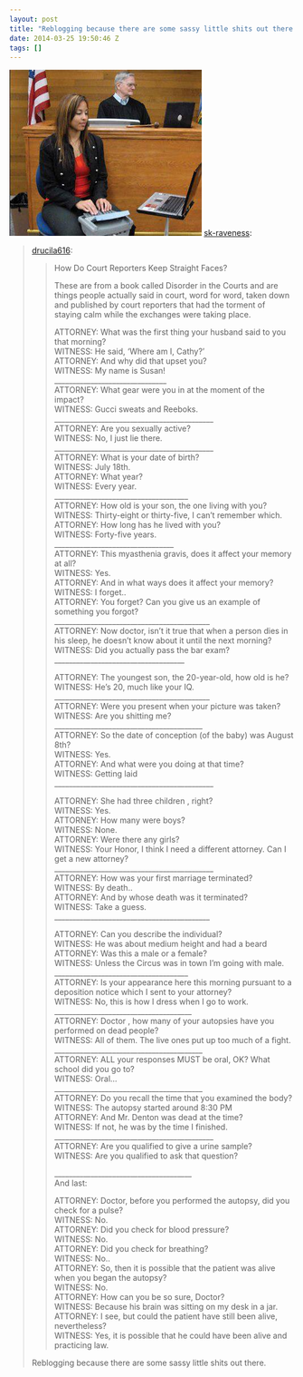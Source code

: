 ```yaml
---
layout: post
title: "Reblogging because there are some sassy little shits out there."
date: 2014-03-25 19:50:46 Z
tags: []
---
```

![](/media/2014/03/80701224880.jpg)
[sk-raveness](http://sk-raveness.tumblr.com/post/56586834411/drucila616-how-do-court-reporters-keep-straight):

> [drucila616](http://drucila616.tumblr.com/post/56271045443/how-do-court-reporters-keep-straight-faces-these):
> 
> > How Do Court Reporters Keep Straight Faces?  
> >   
> > These are from a book called Disorder in the Courts and are things people actually said in court, word for word, taken down and published by court reporters that had the torment of staying calm while the exchanges were taking place.  
> >   
> > ATTORNEY: What was the first thing your husband said to you that morning?  
> > WITNESS: He said, ‘Where am I, Cathy?’  
> > ATTORNEY: And why did that upset you?  
> > WITNESS: My name is Susan!  
> > \_\_\_\_\_\_\_\_\_\_\_\_\_\_\_\_\_\_\_\_\_\_\_\_\_\_\_\_\_\_\_  
> > ATTORNEY: What gear were you in at the moment of the impact?  
> > WITNESS: Gucci sweats and Reeboks.  
> > \_\_\_\_\_\_\_\_\_\_\_\_\_\_\_\_\_\_\_\_\_\_\_\_\_\_\_\_\_\_\_\_\_\_\_\_\_\_\_\_\_\_\_\_  
> > ATTORNEY: Are you sexually active?  
> > WITNESS: No, I just lie there.  
> > \_\_\_\_\_\_\_\_\_\_\_\_\_\_\_\_\_\_\_\_\_\_\_\_\_\_\_\_\_\_\_\_\_\_\_\_\_\_\_\_\_\_\_\_  
> > ATTORNEY: What is your date of birth?  
> > WITNESS: July 18th.  
> > ATTORNEY: What year?  
> > WITNESS: Every year.  
> > \_\_\_\_\_\_\_\_\_\_\_\_\_\_\_\_\_\_\_\_\_\_\_\_\_\_\_\_\_\_\_\_\_\_\_\_\_  
> > ATTORNEY: How old is your son, the one living with you?  
> > WITNESS: Thirty-eight or thirty-five, I can’t remember which.  
> > ATTORNEY: How long has he lived with you?  
> > WITNESS: Forty-five years.  
> > \_\_\_\_\_\_\_\_\_\_\_\_\_\_\_\_\_\_\_\_\_\_\_\_\_\_\_\_\_\_\_\_\_  
> > ATTORNEY: This myasthenia gravis, does it affect your memory at all?  
> > WITNESS: Yes.  
> > ATTORNEY: And in what ways does it affect your memory?  
> > WITNESS: I forget..  
> > ATTORNEY: You forget? Can you give us an example of something you forgot?  
> > \_\_\_\_\_\_\_\_\_\_\_\_\_\_\_\_\_\_\_\_\_\_\_\_\_\_\_\_\_\_\_\_\_\_\_\_\_\_\_\_\_\_\_  
> > ATTORNEY: Now doctor, isn’t it true that when a person dies in his sleep, he doesn’t know about it until the next morning?  
> > WITNESS: Did you actually pass the bar exam?  
> > \_\_\_\_\_\_\_\_\_\_\_\_\_\_\_\_\_\_\_\_\_\_\_\_\_\_\_\_\_\_\_\_\_\_\_\_  
> >   
> > ATTORNEY: The youngest son, the 20-year-old, how old is he?  
> > WITNESS: He’s 20, much like your IQ.  
> > \_\_\_\_\_\_\_\_\_\_\_\_\_\_\_\_\_\_\_\_\_\_\_\_\_\_\_\_\_\_\_\_\_\_\_\_\_\_\_\_\_\_\_  
> > ATTORNEY: Were you present when your picture was taken?  
> > WITNESS: Are you shitting me?  
> > \_\_\_\_\_\_\_\_\_\_\_\_\_\_\_\_\_\_\_\_\_\_\_\_\_\_\_\_\_\_\_\_\_\_\_\_\_\_\_\_\_  
> > ATTORNEY: So the date of conception (of the baby) was August 8th?  
> > WITNESS: Yes.  
> > ATTORNEY: And what were you doing at that time?  
> > WITNESS: Getting laid  
> > \_\_\_\_\_\_\_\_\_\_\_\_\_\_\_\_\_\_\_\_\_\_\_\_\_\_\_\_\_\_\_\_\_\_\_\_\_\_\_\_\_\_\_\_  
> >   
> > ATTORNEY: She had three children , right?  
> > WITNESS: Yes.  
> > ATTORNEY: How many were boys?  
> > WITNESS: None.  
> > ATTORNEY: Were there any girls?  
> > WITNESS: Your Honor, I think I need a different attorney. Can I get a new attorney?  
> > \_\_\_\_\_\_\_\_\_\_\_\_\_\_\_\_\_\_\_\_\_\_\_\_\_\_\_\_\_\_\_\_\_\_\_\_\_\_\_\_\_\_\_\_  
> > ATTORNEY: How was your first marriage terminated?  
> > WITNESS: By death..  
> > ATTORNEY: And by whose death was it terminated?  
> > WITNESS: Take a guess.  
> > \_\_\_\_\_\_\_\_\_\_\_\_\_\_\_\_\_\_\_\_\_\_\_\_\_\_\_\_\_\_\_\_\_\_\_\_\_\_\_\_\_\_\_  
> >   
> > ATTORNEY: Can you describe the individual?  
> > WITNESS: He was about medium height and had a beard  
> > ATTORNEY: Was this a male or a female?  
> > WITNESS: Unless the Circus was in town I’m going with male.  
> > \_\_\_\_\_\_\_\_\_\_\_\_\_\_\_\_\_\_\_\_\_\_\_\_\_\_\_\_\_\_\_\_\_\_\_\_\_  
> > ATTORNEY: Is your appearance here this morning pursuant to a deposition notice which I sent to your attorney?  
> > WITNESS: No, this is how I dress when I go to work.  
> > \_\_\_\_\_\_\_\_\_\_\_\_\_\_\_\_\_\_\_\_\_\_\_\_\_\_\_\_\_\_\_\_\_\_\_\_\_\_  
> > ATTORNEY: Doctor , how many of your autopsies have you performed on dead people?  
> > WITNESS: All of them. The live ones put up too much of a fight.  
> > \_\_\_\_\_\_\_\_\_\_\_\_\_\_\_\_\_\_\_\_\_\_\_\_\_\_\_\_\_\_\_\_\_\_\_\_\_\_\_\_\_  
> > ATTORNEY: ALL your responses MUST be oral, OK? What school did you go to?  
> > WITNESS: Oral…  
> > \_\_\_\_\_\_\_\_\_\_\_\_\_\_\_\_\_\_\_\_\_\_\_\_\_\_\_\_\_\_\_\_\_\_\_\_\_\_\_\_\_  
> > ATTORNEY: Do you recall the time that you examined the body?  
> > WITNESS: The autopsy started around 8:30 PM  
> > ATTORNEY: And Mr. Denton was dead at the time?  
> > WITNESS: If not, he was by the time I finished.  
> > \_\_\_\_\_\_\_\_\_\_\_\_\_\_\_\_\_\_\_\_\_\_\_\_\_\_\_\_\_\_\_\_\_\_\_\_\_\_\_\_\_\_\_\_  
> > ATTORNEY: Are you qualified to give a urine sample?  
> > WITNESS: Are you qualified to ask that question?  
> >   
> > \_\_\_\_\_\_\_\_\_\_\_\_\_\_\_\_\_\_\_\_\_\_\_\_\_\_\_\_\_\_\_\_\_\_\_\_\_\_  
> > And last:  
> >   
> > ATTORNEY: Doctor, before you performed the autopsy, did you check for a pulse?  
> > WITNESS: No.  
> > ATTORNEY: Did you check for blood pressure?  
> > WITNESS: No.  
> > ATTORNEY: Did you check for breathing?  
> > WITNESS: No..  
> > ATTORNEY: So, then it is possible that the patient was alive when you began the autopsy?  
> > WITNESS: No.  
> > ATTORNEY: How can you be so sure, Doctor?  
> > WITNESS: Because his brain was sitting on my desk in a jar.  
> > ATTORNEY: I see, but could the patient have still been alive, nevertheless?  
> > WITNESS: Yes, it is possible that he could have been alive and practicing law.  
> 
> Reblogging because there are some sassy little shits out there.
